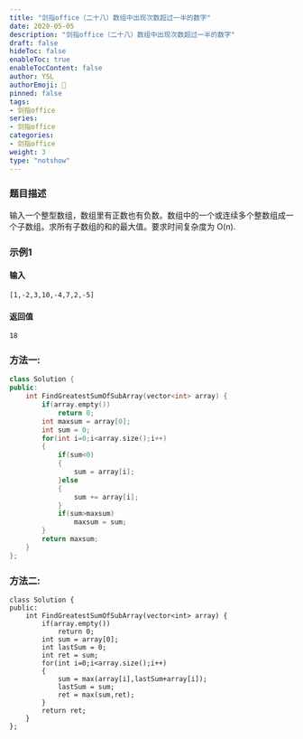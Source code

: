 ```yaml
---
title: "剑指office（二十八）数组中出现次数超过一半的数字"
date: 2020-05-05
description: "剑指office（二十八）数组中出现次数超过一半的数字"
draft: false
hideToc: false
enableToc: true
enableTocContent: false
author: YSL
authorEmoji: 🎅
pinned: false
tags:
- 剑指office
series:
- 剑指office
categories:
- 剑指office
weight: 3
type: "notshow"
---
```


### 题目描述

输入一个整型数组，数组里有正数也有负数。数组中的一个或连续多个整数组成一个子数组。求所有子数组的和的最大值。要求时间复杂度为 O(n).

### 示例1

#### 输入

```
[1,-2,3,10,-4,7,2,-5]
```

#### 返回值

```
18
```

### 方法一:

```c++
class Solution {
public:
    int FindGreatestSumOfSubArray(vector<int> array) {
        if(array.empty())
            return 0;
        int maxsum = array[0];
        int sum = 0;
        for(int i=0;i<array.size();i++)
        {
            if(sum<0)
            {
                sum = array[i];
            }else
            {
                sum += array[i];
            }
            if(sum>maxsum)
                maxsum = sum;
        }
        return maxsum;
    }
};
```

### 方法二:

```
class Solution {
public:
    int FindGreatestSumOfSubArray(vector<int> array) {
        if(array.empty())
            return 0;
        int sum = array[0];
        int lastSum = 0;
        int ret = sum;
        for(int i=0;i<array.size();i++)
        {
            sum = max(array[i],lastSum+array[i]);
            lastSum = sum;
            ret = max(sum,ret);
        }
        return ret;
    }
};
```

